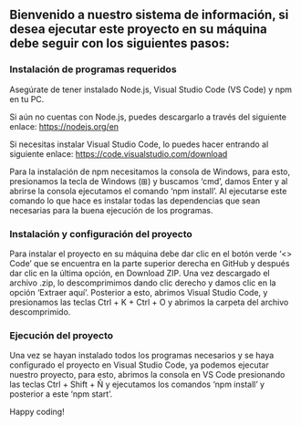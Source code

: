 <h2>Bienvenido a nuestro sistema de información, si desea ejecutar este proyecto en su máquina debe seguir con los siguientes pasos:</h2>

<h3>Instalación de programas requeridos</h3>

Asegúrate de tener instalado Node.js, Visual Studio Code (VS Code) y npm en tu PC.

Si aún no cuentas con Node.js, puedes descargarlo a través del siguiente enlace: https://nodejs.org/en 

Si necesitas instalar Visual Studio Code, lo puedes hacer entrando al siguiente enlace: https://code.visualstudio.com/download  

Para la instalación de npm necesitamos la consola de Windows, para esto, presionamos la tecla de Windows (⊞) y buscamos ‘cmd’, damos Enter y al abrirse la consola ejecutamos el comando ‘npm install’.
Al ejecutarse este comando lo que hace es instalar todas las dependencias que sean necesarias para la buena ejecución de los programas.

<h3>Instalación y configuración del proyecto</h3>

Para instalar el proyecto en su máquina debe dar clic en el botón verde ‘<> Code’ que se encuentra en la parte superior derecha en GitHub y después dar clic en la última opción, en Download ZIP.
Una vez descargado el archivo .zip, lo descomprimimos dando clic derecho y damos clic en la opción ‘Extraer aquí’.
Posterior a esto, abrimos Visual Studio Code, y presionamos las teclas Ctrl + K + Ctrl + O y abrimos la carpeta del archivo descomprimido.


<h3>Ejecución del proyecto</h3>

Una vez se hayan instalado todos los programas necesarios y se haya configurado el proyecto en Visual Studio Code, ya podemos ejecutar nuestro proyecto, para esto, abrimos la consola en VS Code presionando las teclas   Ctrl + Shift + Ñ y ejecutamos los comandos ‘npm install’ y posterior a este ‘npm start’.




Happy coding!

